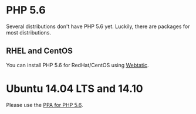 # PHP 5.6

Several distributions don't have PHP 5.6 yet. Luckily, there are packages for most distributions.

## RHEL and CentOS 

You can install PHP 5.6 for RedHat/CentOS using [Webtatic](https://webtatic.com/packages/php56/).

# Ubuntu 14.04 LTS and 14.10

Please use the [PPA for PHP 5.6](https://launchpad.net/~ondrej/+archive/ubuntu/php5-5.6).